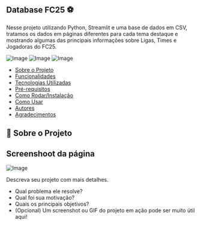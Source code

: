 ## Database FC25 ⚽

Nesse projeto utilizando Python, Streamlit e uma base de dados em CSV, tratamos os dados em páginas diferentes para cada tema destaque e mostrando algumas das principais informações sobre Ligas, Times e Jogadoras do FC25.

![Image](https://github.com/user-attachments/assets/c26fffb6-7202-4700-b419-5387918b952a)
![Image](https://github.com/user-attachments/assets/f7f06ca8-e2fb-499d-bd8d-893303664c49)
![Image](https://github.com/user-attachments/assets/822588db-9554-401a-a463-22ad8ad2d0d1)

* [Sobre o Projeto](#sobre-o-projeto)
* [Funcionalidades](#funcionalidades)
* [Tecnologias Utilizadas](#tecnologias-utilizadas)
* [Pré-requisitos](#pré-requisitos)
* [Como Rodar/Instalação](#como-rodarinstalação)
* [Como Usar](#como-usar)
* [Autores](#autores)
* [Agradecimentos](#agradecimentos)

## 🧐 Sobre o Projeto

## Screenshoot da página
![Image](https://github.com/user-attachments/assets/5a9d4b52-e80e-4381-9d60-6fc8203bb16d)

Descreva seu projeto com mais detalhes.
* Qual problema ele resolve?
* Qual foi sua motivação?
* Quais os principais objetivos?
* (Opcional) Um screenshot ou GIF do projeto em ação pode ser muito útil aqui!
